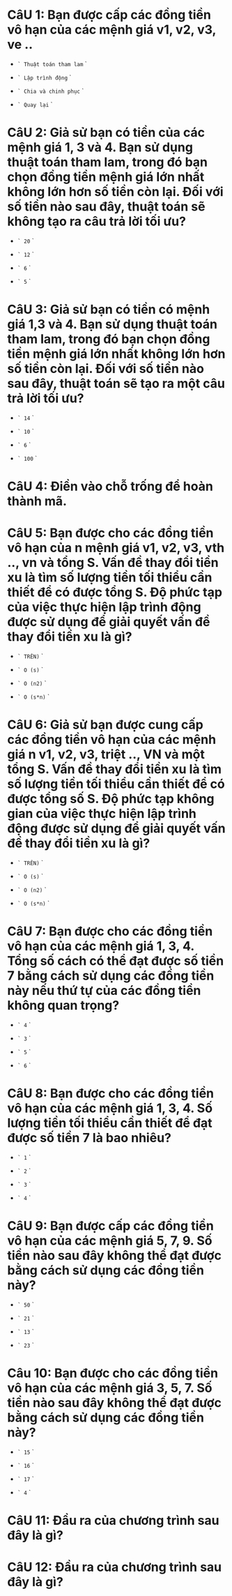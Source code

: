 # CâU 1: Bạn được cấp các đồng tiền vô hạn của các mệnh giá v1, v2, v3, ve ..

- `` `
  Thuật toán tham lam
  `` `

* `` `
  Lập trình động
  `` `

- `` `
  Chia và chinh phục
  `` `

- `` `
  Quay lại
  `` `

# CâU 2: Giả sử bạn có tiền của các mệnh giá 1, 3 và 4. Bạn sử dụng thuật toán tham lam, trong đó bạn chọn đồng tiền mệnh giá lớn nhất không lớn hơn số tiền còn lại. Đối với số tiền nào sau đây, thuật toán sẽ không tạo ra câu trả lời tối ưu?

- `` `
  20
  `` `

- `` `
  12
  `` `

* `` `
  6
  `` `

- `` `
  5
  `` `

# CâU 3: Giả sử bạn có tiền có mệnh giá 1,3 và 4. Bạn sử dụng thuật toán tham lam, trong đó bạn chọn đồng tiền mệnh giá lớn nhất không lớn hơn số tiền còn lại. Đối với số tiền nào sau đây, thuật toán sẽ tạo ra một câu trả lời tối ưu?

- `` `
  14
  `` `

- `` `
  10
  `` `

- `` `
  6
  `` `

* `` `
  100
  `` `

# CâU 4: Điền vào chỗ trống để hoàn thành mã.

# CâU 5: Bạn được cho các đồng tiền vô hạn của n mệnh giá v1, v2, v3, vth .., vn và tổng S. Vấn đề thay đổi tiền xu là tìm số lượng tiền tối thiểu cần thiết để có được tổng S. Độ phức tạp của việc thực hiện lập trình động được sử dụng để giải quyết vấn đề thay đổi tiền xu là gì?

- `` `
  TRÊN)
  `` `

- `` `
  O (s)
  `` `

- `` `
  O (n2)
  `` `

* `` `
  O (s*n)
  `` `

# CâU 6: Giả sử bạn được cung cấp các đồng tiền vô hạn của các mệnh giá n v1, v2, v3, triệt .., VN và một tổng S. Vấn đề thay đổi tiền xu là tìm số lượng tiền tối thiểu cần thiết để có được tổng số S. Độ phức tạp không gian của việc thực hiện lập trình động được sử dụng để giải quyết vấn đề thay đổi tiền xu là gì?

- `` `
  TRÊN)
  `` `

* `` `
  O (s)
  `` `

- `` `
  O (n2)
  `` `

- `` `
  O (s*n)
  `` `

# CâU 7: Bạn được cho các đồng tiền vô hạn của các mệnh giá 1, 3, 4. Tổng số cách có thể đạt được số tiền 7 bằng cách sử dụng các đồng tiền này nếu thứ tự của các đồng tiền không quan trọng?

- `` `
  4
  `` `

- `` `
  3
  `` `

* `` `
  5
  `` `

- `` `
  6
  `` `

# CâU 8: Bạn được cho các đồng tiền vô hạn của các mệnh giá 1, 3, 4. Số lượng tiền tối thiểu cần thiết để đạt được số tiền 7 là bao nhiêu?

- `` `
  1
  `` `

* `` `
  2
  `` `

- `` `
  3
  `` `

- `` `
  4
  `` `

# CâU 9: Bạn được cấp các đồng tiền vô hạn của các mệnh giá 5, 7, 9. Số tiền nào sau đây không thể đạt được bằng cách sử dụng các đồng tiền này?

- `` `
  50
  `` `

- `` `
  21
  `` `

* `` `
  13
  `` `

- `` `
  23
  `` `

# Câu 10: Bạn được cho các đồng tiền vô hạn của các mệnh giá 3, 5, 7. Số tiền nào sau đây không thể đạt được bằng cách sử dụng các đồng tiền này?

- `` `
  15
  `` `

- `` `
  16
  `` `

- `` `
  17
  `` `

* `` `
  4
  `` `

# CâU 11: Đầu ra của chương trình sau đây là gì?

# CâU 12: Đầu ra của chương trình sau đây là gì?
